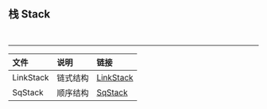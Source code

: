 ﻿## 栈 Stack

<br>

-------

|文件|说明|链接|
|:--|:--|:---|
LinkStack|链式结构|[LinkStack](/Stack/LinkStack)
SqStack|顺序结构|[SqStack](/Stack/SqStack)
